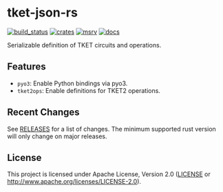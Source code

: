tket-json-rs
============

[![build_status][]](https://github.com/CQCL/tket-json-rs/actions)
[![crates][]](https://crates.io/crates/tket-json-rs)
[![msrv][]](https://github.com/CQCL/tket-json-rs)
[![docs][]](https://docs.rs/tket-json-rs)

Serializable definition of TKET circuits and operations.

## Features

-   `pyo3`: Enable Python bindings via pyo3.
-   `tket2ops`: Enable definitions for TKET2 operations.

## Recent Changes

See [RELEASES][] for a list of changes. The minimum supported rust
version will only change on major releases.

## License

This project is licensed under Apache License, Version 2.0 ([LICENSE][] or http://www.apache.org/licenses/LICENSE-2.0).

  [build_status]: https://github.com/CQCL/tket-json-rs/workflows/Continuous%20integration/badge.svg?branch=main
  [docs]: https://img.shields.io/docsrs/tket-json-rs/latest
  [crates]: https://img.shields.io/crates/v/tket-json-rs
  [LICENSE]: LICENCE
  [msrv]: https://img.shields.io/badge/rust-1.70.0%2B-blue.svg?maxAge=3600
  [RELEASES]: RELEASES.rst